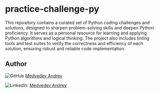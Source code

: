 # practice-challenge-py
This repository contains a curated set of Python coding challenges and solutions, designed to sharpen problem-solving skills and deepen Python proficiency. It serves as a personal resource for learning and applying Python algorithms and logical thinking. The project also includes linting tools and test suites to verify the correctness and efficiency of each solution, ensuring robust and reliable code implementation.

## Author

![GitHub](https://img.shields.io/badge/-GitHub-black?style=flat-square&logo=github) [Medvedev Andrey](https://github.com/Andrey2109)

![LinkedIn](https://img.shields.io/badge/-GitHub-blue?style=flat-square&logo=github): [Medvedev Andrey](https://www.linkedin.com/in/andreymedvedev2109)
